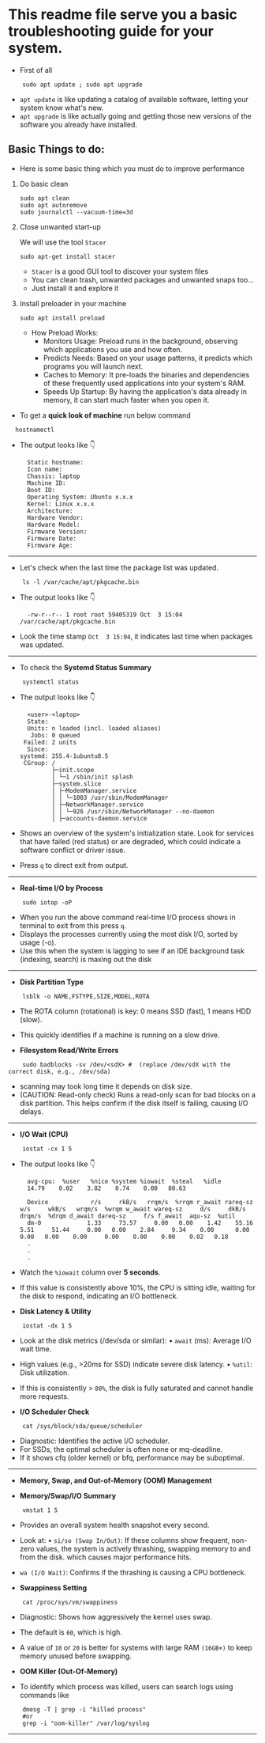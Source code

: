 # This readme file serve you a basic troubleshooting guide for your system.

- First of all 

```shell
    sudo apt update ; sudo apt upgrade
```

- `apt update` is like updating a catalog of available software, letting your system know what's new.
- `apt upgrade` is like actually going and getting those new versions of the software you already have installed.

## Basic Things to do:

- Here is some basic thing which you must do to improve performance 
1. Do basic clean
    
    ```shell
    sudo apt clean
    sudo apt autoremove
    sudo journalctl --vacuum-time=3d
    ```
   
2. Close unwanted start-up

    We will use the tool `Stacer`
    ```shell
    sudo apt-get install stacer
    ```

    - `Stacer` is a good GUI tool to discover your system files
    - You can clean trash, unwanted packages and unwanted snaps too...
    - Just install it and explore it

3. Install preloader in your machine

    ```shell
    sudo apt install preload
    ```
   - How Preload Works:
     - Monitors Usage: Preload runs in the background, observing which applications you use and how often.
     - Predicts Needs: Based on your usage patterns, it predicts which programs you will launch next.
     - Caches to Memory: It pre-loads the binaries and dependencies of these frequently used applications into your system's RAM.
     - Speeds Up Startup: By having the application's data already in memory, it can start much faster when you open it.

- To get a **quick look of machine** run below command

```shell
  hostnamectl
```

- The output looks like :point_down:

        Static hostname:
        Icon name: 
        Chassis: laptop
        Machine ID: 
        Boot ID: 
        Operating System: Ubuntu x.x.x             
        Kernel: Linux x.x.x
        Architecture: 
        Hardware Vendor: 
        Hardware Model: 
        Firmware Version: 
        Firmware Date: 
        Firmware Age:
---

- Let's check when the last time the package list was updated.

```shell
    ls -l /var/cache/apt/pkgcache.bin
```
- The output looks like :point_down:
        
        -rw-r--r-- 1 root root 59405319 Oct  3 15:04 /var/cache/apt/pkgcache.bin
- Look the time stamp `Oct  3 15:04`, it indicates last time when packages was updated.
--- 

- To check the **Systemd Status Summary**

```shell
    systemctl status
```
- The output looks like :point_down:

        <user>-<laptop>
        State: 
        Units: n loaded (incl. loaded aliases)
         Jobs: 0 queued
       Failed: 2 units
        Since: 
      systemd: 255.4-1ubuntu8.5
       CGroup: /
               ├─init.scope
               │ └─1 /sbin/init splash
               ├─system.slice
               │ ├─ModemManager.service
               │ │ └─1003 /usr/sbin/ModemManager
               │ ├─NetworkManager.service
               │ │ └─926 /usr/sbin/NetworkManager --no-daemon
               │ ├─accounts-daemon.service

- Shows an overview of the system's initialization state. Look for services that have failed (red status) or are degraded, which could indicate a software conflict or driver issue.
- Press `q` to direct exit from output.  
---

- **Real-time I/O by Process**

```shell
    sudo iotop -oP
```

- When you run the above command real-time I/O process shows in terminal to exit from this press `q`.
- Displays the processes currently using the most disk I/O, sorted by usage (-o). 
- Use this when the system is lagging to see if an IDE background task (indexing, search) is maxing out the disk
---

- **Disk Partition Type** 

```shell
    lsblk -o NAME,FSTYPE,SIZE,MODEL,ROTA
```

- The ROTA column (rotational) is key: 0 means SSD (fast), 1 means HDD (slow). 
- This quickly identifies if a machine is running on a slow drive.

- **Filesystem Read/Write Errors**

```shell
    sudo badblocks -sv /dev/<sdX> #  (replace /dev/sdX with the correct disk, e.g., /dev/sda)
```

- scanning may took long time it depends on disk size.
- (CAUTION: Read-only check) Runs a read-only scan for bad blocks on a disk partition. This helps confirm if the disk itself is failing, causing I/O delays.
---

- **I/O Wait (CPU)**

```shell
    iostat -cx 1 5
```

- The output looks like :point_down: 

        avg-cpu:  %user   %nice %system %iowait  %steal   %idle
        14.79    0.02    3.82    0.74    0.00   80.63

        Device            r/s     rkB/s   rrqm/s  %rrqm r_await rareq-sz     w/s     wkB/s   wrqm/s  %wrqm w_await wareq-sz     d/s     dkB/s   drqm/s  %drqm d_await dareq-sz     f/s f_await  aqu-sz  %util
        dm-0             1.33     73.57     0.00   0.00    1.42    55.16    5.51     51.44     0.00   0.00    2.84     9.34    0.00      0.00     0.00   0.00    0.00     0.00    0.00    0.00    0.02   0.18
        .
        .
        .

- Watch the `%iowait` column over **5 seconds**. 
- If this value is consistently above 10%, the CPU is sitting idle, waiting for the disk to respond, indicating an I/O bottleneck.

- **Disk Latency & Utility**

```shell
    iostat -dx 1 5
```

- Look at the disk metrics (/dev/sda or similar): • `await` (ms): Average I/O wait time. 
- High values (e.g., >20ms for SSD) indicate severe disk latency. • `%util`: Disk utilization. 
- If this is consistently > `80%`, the disk is fully saturated and cannot handle more requests.


- **I/O Scheduler Check**

```shell
    cat /sys/block/sda/queue/scheduler
```

- Diagnostic: Identifies the active I/O scheduler. 
- For SSDs, the optimal scheduler is often none or mq-deadline. 
- If it shows cfq (older kernel) or bfq, performance may be suboptimal.
---

-  **Memory, Swap, and Out-of-Memory (OOM) Management**

- **Memory/Swap/I/O Summary**

```shell
    vmstat 1 5
```

- Provides an overall system health snapshot every second. 
- Look at: • `si/so (Swap In/Out)`: If these columns show frequent, non-zero values, the system is actively thrashing, swapping memory to and from the disk. which causes major performance hits. 
- `wa (I/O Wait)`: Confirms if the thrashing is causing a CPU bottleneck.

- **Swappiness Setting**

```shell
    cat /proc/sys/vm/swappiness
```

- Diagnostic: Shows how aggressively the kernel uses swap. 
- The default is `60`, which is high. 
- A value of `10` or `20` is better for systems with large RAM `(16GB+)` to keep memory unused before swapping.

- **OOM Killer (Out-Of-Memory)** 
- To identify which process was killed, users can search logs using commands like 

```shell 
    dmesg -T | grep -i "killed process" 
    #or
    grep -i "oom-killer" /var/log/syslog
```

---